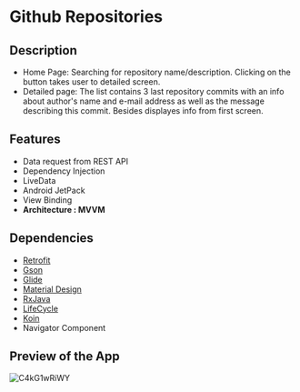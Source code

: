 # Github Repositories

## Description
- Home Page: Searching for repository name/description. Clicking on the button takes user to detailed screen.
- Detailed page: The list contains 3 last repository commits with an
info about author's name and e-mail address as well
as the message describing this commit. Besides displayes info from first screen.
## Features

- Data request from REST API
- Dependency Injection
- LiveData
- Android JetPack
- View Binding
- **Architecture : MVVM**

## Dependencies

- [Retrofit](https://square.github.io/retrofit/ "Retrofit")
- [Gson](https://github.com/google/gson "Gson")
- [Glide](https://github.com/bumptech/glide "Glide")
- [Material Design](https://material.io/develop/android/docs/getting-started/ " Material Design") 
- [RxJava](https://github.com/ReactiveX/RxJava "RxJava")
- [LifeCycle]("https://developer.android.com/jetpack/androidx/releases/lifecycle/")
- [Koin]("https://github.com/InsertKoinIO/koin/")
- Navigator Component




## Preview of the App
![C4kG1wRiWY](https://user-images.githubusercontent.com/45905489/101979379-ff21e000-3c5c-11eb-92a2-5af3b41634fc.gif)
